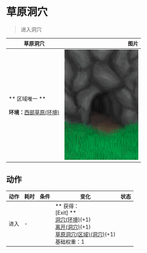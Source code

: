 # 草原洞穴  
> 进入洞穴  
  
  草原洞穴  |   图片   
 ----  |  ----:   
 ** 区域唯一 **<br><br>**环境：**[西部草原(环境)](Env_GrasslandsW.md)  |  <img decoding="async" src="Sprite/GrasslandsCaveEntrance.png" href="a.md" style="max-width:300px;max-height:300px;">   
  
## 动作  
动作  |  耗时  |  条件  |  变化  |  状态  
----  |  ----  |  ----  |  ----  |  ----  
进入<br>  |  -  |    |  ** 获得： **<br>** [Exit]  **<br>  [洞穴(环境)](Env_CaveGrasslands.md)(+1)<br>  [离开(洞穴)](CaveGrasslandsExit.md)(+1)<br>  [草原洞穴(区域)(洞穴)](CaveGrasslands.md)(+1)<br>基础权重：1  |    


<script>document.title="草原洞穴 - 卡牌生存百科 Card Survival Wiki";</script>